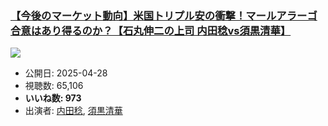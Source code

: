 ### [【今後のマーケット動向】米国トリプル安の衝撃！マールアラーゴ合意はあり得るのか？【石丸伸二の上司 内田稔vs須黒清華】](https://www.youtube.com/watch?v=mdpMVwVr-fM)
[![](https://img.youtube.com/vi/mdpMVwVr-fM/hqdefault.jpg)](https://www.youtube.com/watch?v=mdpMVwVr-fM)
-   公開日: 2025-04-28
-   視聴数: 65,106
-   **いいね数: 973**
-   出演者: [内田稔](/rehacq_fan/people/内田稔 "wikilink"), [須黒清華](/rehacq_fan/people/須黒清華 "wikilink")
